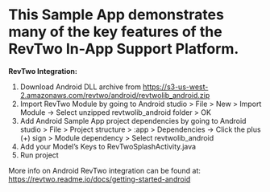 # This Sample App demonstrates many of the key features of the RevTwo In-App Support Platform.


**RevTwo Integration:**

1. Download Android DLL archive from https://s3-us-west-2.amazonaws.com/revtwo/android/revtwolib_android.zip
2. Import RevTwo Module by going to Android studio > File > New > Import Module -> Select unzipped revtwolib_android folder > OK
3. Add Android Sample App project dependencies by going to Android studio > File > Project structure > :app > Dependencies -> Click the plus (+) sign  > Module dependency > Select revtwolib_android
4. Add your Model’s Keys to RevTwoSplashActivity.java
5. Run project


More info on Android RevTwo integration can be found at: https://revtwo.readme.io/docs/getting-started-android
